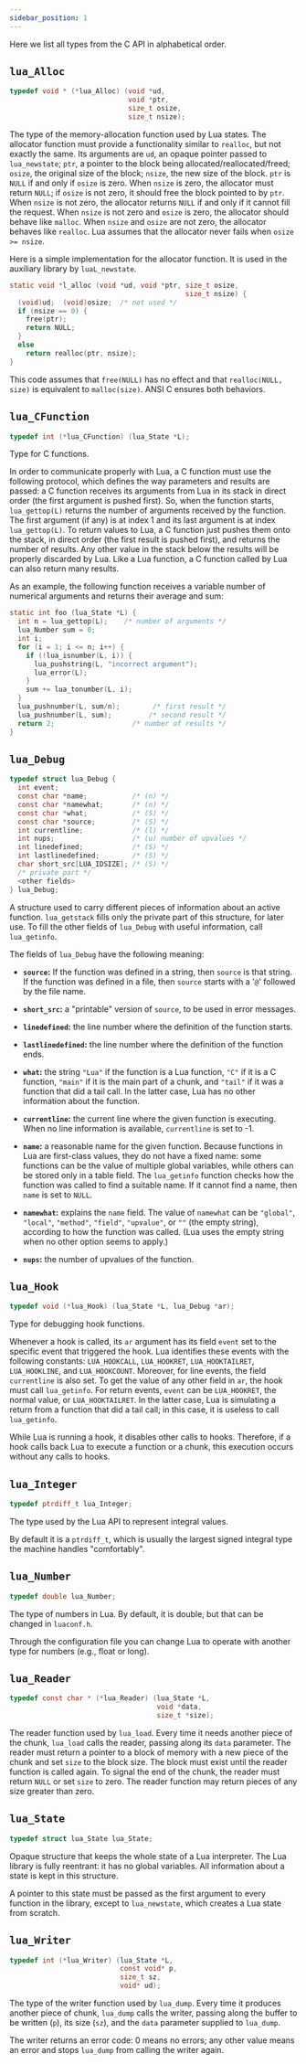 ```yaml
---
sidebar_position: 1
---
```


Here we list all types from the C API in
alphabetical order.

## `lua_Alloc`

```c
typedef void * (*lua_Alloc) (void *ud,
                             void *ptr,
                             size_t osize,
                             size_t nsize);
```

The type of the memory-allocation function used by Lua states.
The allocator function must provide a
functionality similar to `realloc`,
but not exactly the same.
Its arguments are
`ud`, an opaque pointer passed to `lua_newstate`;
`ptr`, a pointer to the block being allocated/reallocated/freed;
`osize`, the original size of the block;
`nsize`, the new size of the block.
`ptr` is `NULL` if and only if `osize` is zero.
When `nsize` is zero, the allocator must return `NULL`;
if `osize` is not zero,
it should free the block pointed to by `ptr`.
When `nsize` is not zero, the allocator returns `NULL`
if and only if it cannot fill the request.
When `nsize` is not zero and `osize` is zero,
the allocator should behave like `malloc`.
When `nsize` and `osize` are not zero,
the allocator behaves like `realloc`.
Lua assumes that the allocator never fails when
`osize >= nsize`.

Here is a simple implementation for the allocator function.
It is used in the auxiliary library by `luaL_newstate`.

```c
static void *l_alloc (void *ud, void *ptr, size_t osize,
                                           size_t nsize) {
  (void)ud;  (void)osize;  /* not used */
  if (nsize == 0) {
    free(ptr);
    return NULL;
  }
  else
    return realloc(ptr, nsize);
}
```

This code assumes
that `free(NULL)` has no effect and that
`realloc(NULL, size)` is equivalent to `malloc(size)`.
ANSI C ensures both behaviors.

## `lua_CFunction`

```c
typedef int (*lua_CFunction) (lua_State *L);
```

Type for C functions.

In order to communicate properly with Lua,
a C function must use the following protocol,
which defines the way parameters and results are passed:
a C function receives its arguments from Lua in its stack
in direct order (the first argument is pushed first).
So, when the function starts,
`lua_gettop(L)` returns the number of arguments received by the function.
The first argument (if any) is at index 1
and its last argument is at index `lua_gettop(L)`.
To return values to Lua, a C function just pushes them onto the stack,
in direct order (the first result is pushed first),
and returns the number of results.
Any other value in the stack below the results will be properly
discarded by Lua.
Like a Lua function, a C function called by Lua can also return
many results.

As an example, the following function receives a variable number
of numerical arguments and returns their average and sum:

```c
static int foo (lua_State *L) {
  int n = lua_gettop(L);    /* number of arguments */
  lua_Number sum = 0;
  int i;
  for (i = 1; i <= n; i++) {
    if (!lua_isnumber(L, i)) {
      lua_pushstring(L, "incorrect argument");
      lua_error(L);
    }
    sum += lua_tonumber(L, i);
  }
  lua_pushnumber(L, sum/n);        /* first result */
  lua_pushnumber(L, sum);         /* second result */
  return 2;                   /* number of results */
}
```

## `lua_Debug`

```c
typedef struct lua_Debug {
  int event;
  const char *name;           /* (n) */
  const char *namewhat;       /* (n) */
  const char *what;           /* (S) */
  const char *source;         /* (S) */
  int currentline;            /* (l) */
  int nups;                   /* (u) number of upvalues */
  int linedefined;            /* (S) */
  int lastlinedefined;        /* (S) */
  char short_src[LUA_IDSIZE]; /* (S) */
  /* private part */
  <other fields>
} lua_Debug;
```

A structure used to carry different pieces of
information about an active function.
`lua_getstack` fills only the private part
of this structure, for later use.
To fill the other fields of `lua_Debug` with useful information,
call `lua_getinfo`.

The fields of `lua_Debug` have the following meaning:

- **`source`:**
  If the function was defined in a string,
  then `source` is that string.
  If the function was defined in a file,
  then `source` starts with a '`@`' followed by the file name.

- **`short_src`:**
  a "printable" version of `source`, to be used in error messages.

- **`linedefined`:**
  the line number where the definition of the function starts.

- **`lastlinedefined`:**
  the line number where the definition of the function ends.

- **`what`:**
  the string `"Lua"` if the function is a Lua function,
  `"C"` if it is a C function,
  `"main"` if it is the main part of a chunk,
  and `"tail"` if it was a function that did a tail call.
  In the latter case,
  Lua has no other information about the function.

- **`currentline`:**
  the current line where the given function is executing.
  When no line information is available,
  `currentline` is set to -1.

- **`name`:**
  a reasonable name for the given function.
  Because functions in Lua are first-class values,
  they do not have a fixed name:
  some functions can be the value of multiple global variables,
  while others can be stored only in a table field.
  The `lua_getinfo` function checks how the function was
  called to find a suitable name.
  If it cannot find a name,
  then `name` is set to `NULL`.

- **`namewhat`:**
  explains the `name` field.
  The value of `namewhat` can be
  `"global"`, `"local"`, `"method"`,
  `"field"`, `"upvalue"`, or `""` (the empty string),
  according to how the function was called.
  (Lua uses the empty string when no other option seems to apply.)

- **`nups`:**
  the number of upvalues of the function.

## `lua_Hook`

```c
typedef void (*lua_Hook) (lua_State *L, lua_Debug *ar);
```

Type for debugging hook functions.

Whenever a hook is called, its `ar` argument has its field
`event` set to the specific event that triggered the hook.
Lua identifies these events with the following constants:
`LUA_HOOKCALL`, `LUA_HOOKRET`,
`LUA_HOOKTAILRET`, `LUA_HOOKLINE`,
and `LUA_HOOKCOUNT`.
Moreover, for line events, the field `currentline` is also set.
To get the value of any other field in `ar`,
the hook must call `lua_getinfo`.
For return events, `event` can be `LUA_HOOKRET`,
the normal value, or `LUA_HOOKTAILRET`.
In the latter case, Lua is simulating a return from
a function that did a tail call;
in this case, it is useless to call `lua_getinfo`.

While Lua is running a hook, it disables other calls to hooks.
Therefore, if a hook calls back Lua to execute a function or a chunk,
this execution occurs without any calls to hooks.

## `lua_Integer`

```c
typedef ptrdiff_t lua_Integer;
```

The type used by the Lua API to represent integral values.

By default it is a `ptrdiff_t`,
which is usually the largest signed integral type the machine handles
"comfortably".

## `lua_Number`

```c
typedef double lua_Number;
```

The type of numbers in Lua.
By default, it is double, but that can be changed in `luaconf.h`.

Through the configuration file you can change
Lua to operate with another type for numbers (e.g., float or long).

## `lua_Reader`

```c
typedef const char * (*lua_Reader) (lua_State *L,
                                    void *data,
                                    size_t *size);
```

The reader function used by `lua_load`.
Every time it needs another piece of the chunk,
`lua_load` calls the reader,
passing along its `data` parameter.
The reader must return a pointer to a block of memory
with a new piece of the chunk
and set `size` to the block size.
The block must exist until the reader function is called again.
To signal the end of the chunk,
the reader must return `NULL` or set `size` to zero.
The reader function may return pieces of any size greater than zero.

## `lua_State`

```c
typedef struct lua_State lua_State;
```

Opaque structure that keeps the whole state of a Lua interpreter.
The Lua library is fully reentrant:
it has no global variables.
All information about a state is kept in this structure.

A pointer to this state must be passed as the first argument to
every function in the library, except to `lua_newstate`,
which creates a Lua state from scratch.

## `lua_Writer`

```c
typedef int (*lua_Writer) (lua_State *L,
                           const void* p,
                           size_t sz,
                           void* ud);
```

The type of the writer function used by `lua_dump`.
Every time it produces another piece of chunk,
`lua_dump` calls the writer,
passing along the buffer to be written (`p`),
its size (`sz`),
and the `data` parameter supplied to `lua_dump`.

The writer returns an error code:
0 means no errors;
any other value means an error and stops `lua_dump` from
calling the writer again.

